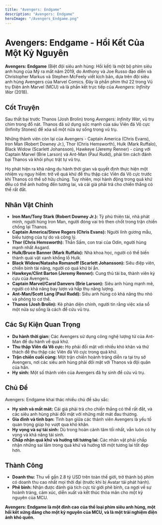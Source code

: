 ```yaml
---
title: "Avengers: Endgame"
description: "Avengers: Endgame"
heroImage: "/Avengers_Endgame.png"
---
```

# Avengers: Endgame - Hồi Kết Của Một Kỷ Nguyên

**Avengers: Endgame** (Biệt đội siêu anh hùng: Hồi kết) là một bộ phim siêu anh hùng của Mỹ ra mắt năm 2019, do Anthony và Joe Russo đạo diễn và Christopher Markus và Stephen McFeely viết kịch bản, dựa trên đội siêu anh hùng Avengers của Marvel Comics. Đây là phần phim thứ 22 trong Vũ trụ Điện ảnh Marvel (MCU) và là phần kết trực tiếp của *Avengers: Infinity War* (2018).

## Cốt Truyện

Sau thất bại trước Thanos (Josh Brolin) trong *Avengers: Infinity War*, vũ trụ chìm trong đổ nát. Thanos đã sử dụng sức mạnh của sáu Viên đá Vô cực (Infinity Stones) để xóa sổ một nửa sự sống trong vũ trụ.

Những thành viên còn lại của Avengers - Captain America (Chris Evans), Iron Man (Robert Downey Jr.), Thor (Chris Hemsworth), Hulk (Mark Ruffalo), Black Widow (Scarlett Johansson), Hawkeye (Jeremy Renner) - cùng với Captain Marvel (Brie Larson) và Ant-Man (Paul Rudd), phải tìm cách đánh bại Thanos và khôi phục trật tự vũ trụ.

Họ phát hiện ra khả năng du hành thời gian và quyết định thực hiện một nhiệm vụ nguy hiểm: trở về quá khứ để thu thập các Viên đá Vô cực trước khi Thanos có thể sở hữu chúng. Tuy nhiên, mọi hành động trong quá khứ đều có thể ảnh hưởng đến tương lai, và cái giá phải trả cho chiến thắng có thể rất đắt.

## Nhân Vật Chính

*   **Iron Man/Tony Stark (Robert Downey Jr.):** Tỷ phú thiên tài, nhà phát minh, người hùng Iron Man, người đóng vai trò then chốt trong trận chiến chống lại Thanos.
*   **Captain America/Steve Rogers (Chris Evans):** Người lính gương mẫu, biểu tượng của tự do và công lý.
*   **Thor (Chris Hemsworth):** Thần Sấm, con trai của Odin, người hùng mạnh nhất Asgard.
*   **Hulk/Bruce Banner (Mark Ruffalo):** Nhà khoa học, người có thể biến thành quái vật xanh khổng lồ Hulk.
*   **Black Widow/Natasha Romanoff (Scarlett Johansson):** Siêu điệp viên, chiến binh tài năng, người có quá khứ bí ẩn.
*   **Hawkeye/Clint Barton (Jeremy Renner):** Cung thủ tài ba, thành viên kỳ cựu của Avengers.
*   **Captain Marvel/Carol Danvers (Brie Larson):** Siêu anh hùng mạnh mẽ, người có khả năng bay lượn và hấp thụ năng lượng.
*   **Ant-Man/Scott Lang (Paul Rudd):** Siêu anh hùng có khả năng thu nhỏ và phóng to cơ thể.
*   **Thanos (Josh Brolin):** Kẻ phản diện chính, người tin rằng việc xóa sổ một nửa sự sống là cách để cứu vũ trụ.

## Các Sự Kiện Quan Trọng

*   **Du hành thời gian:** Các Avengers sử dụng công nghệ lượng tử của Ant-Man để du hành về quá khứ.
*   **Thu thập Viên đá Vô cực:** Họ phải đối mặt với nhiều khó khăn và thử thách để thu thập các Viên đá Vô cực trong quá khứ.
*   **Trận chiến cuối cùng:** Một trận chiến hoành tráng diễn ra tại trụ sở Avengers, nơi các siêu anh hùng phải đối mặt với Thanos và đội quân của hắn.
*   **Hy sinh:** Một số thành viên của Avengers đã hy sinh để cứu vũ trụ.

## Chủ Đề

Avengers: Endgame khai thác nhiều chủ đề sâu sắc:

*   **Hy sinh và mất mát:** Cái giá phải trả cho chiến thắng có thể rất đắt, và các siêu anh hùng phải đối mặt với những mất mát đau thương.
*   **Gia đình và tình bạn:** Tình bạn giữa các thành viên Avengers là yếu tố quan trọng giúp họ vượt qua khó khăn.
*   **Hy vọng và sự tái sinh:** Dù trong hoàn cảnh tăm tối nhất, vẫn luôn có hy vọng và khả năng tái sinh.
*   **Chấp nhận quá khứ và hướng tới tương lai:** Các nhân vật phải chấp nhận những sai lầm trong quá khứ và hướng tới một tương lai tốt đẹp hơn.

## Thành Công

*   **Doanh thu:** Thu về gần 2.8 tỷ USD trên toàn thế giới, trở thành bộ phim có doanh thu cao nhất mọi thời đại (trước khi bị Avatar tái phát hành).
*   **Phê bình:** Nhận được đánh giá tích cực từ giới phê bình, ca ngợi về sự hoành tráng, cảm xúc, diễn xuất và kết thúc thỏa mãn cho một kỷ nguyên của MCU.

**Avengers: Endgame là một đỉnh cao của thể loại phim siêu anh hùng, một hồi kết xứng đáng cho một kỷ nguyên của MCU, và là một trải nghiệm điện ảnh khó quên.**
